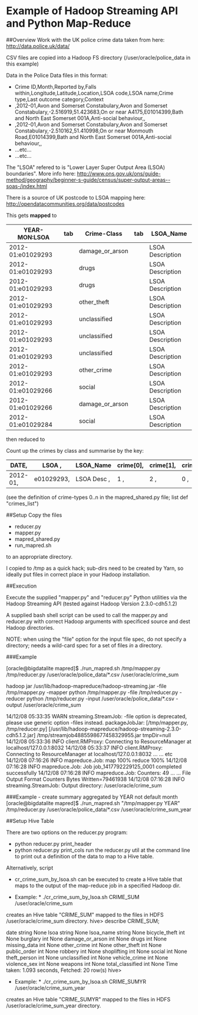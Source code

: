 
Example of Hadoop Streaming API and Python Map-Reduce
=====================================================

##Overview
Work with the UK police crime data taken from here:
http://data.police.uk/data/

CSV files are copied into a Hadoop FS directory (/user/oracle/police_data in this example)

Data in the Police Data files in this format:

+ Crime ID,Month,Reported by,Falls within,Longitude,Latitude,Location,LSOA code,LSOA name,Crime type,Last outcome category,Context
+ ,2012-01,Avon and Somerset Constabulary,Avon and Somerset Constabulary,-2.516919,51.423683,On or near A4175,E01014399,Bath and North East Somerset 001A,Anti-social behaviour,,
+ ,2012-01,Avon and Somerset Constabulary,Avon and Somerset Constabulary,-2.510162,51.410998,On or near Monmouth Road,E01014399,Bath and North East Somerset 001A,Anti-social behaviour,,
+ ...etc...
+ ...etc...

The "LSOA" refered to is "Lower Layer Super Output Area (LSOA) boundaries".  More info here:
http://www.ons.gov.uk/ons/guide-method/geography/beginner-s-guide/census/super-output-areas--soas-/index.html

There is a source of UK postcode to LSOA mapping here:
http://opendatacommunities.org/data/postcodes



This gets **mapped** to 

| YEAR-MON:LSOA     | tab   | Crime-Class    | tab   | LSOA_Name
| ----------------- | ----- | ---------------| ----- | ----------
| 2012-01:e01029293 |       | damage_or_arson|       | LSOA Description
| 2012-01:e01029293 |       | drugs          |       | LSOA Description
| 2012-01:e01029293 |       | drugs          |       | LSOA Description
| 2012-01:e01029293 |       | other_theft    |       | LSOA Description
| 2012-01:e01029293 |       | unclassified   |       | LSOA Description
| 2012-01:e01029293 |       | unclassified   |       | LSOA Description
| 2012-01:e01029293 |       | unclassified   |       | LSOA Description
| 2012-01:e01029293 |       | other_crime    |       | LSOA Description
| 2012-01:e01029266 |       | social         |       | LSOA Description
| 2012-01:e01029266 |       | damage_or_arson|       |LSOA Description
| 2012-01:e01029284 |       | social         |       |LSOA Description

then reduced to

Count up the crimes by class and summarise by the key:

|DATE,   | LSOA     ,| LSOA_Name   | crime[0],| crime[1],| crime[2], |crime[3],|...|crime[n]|
|--------|-----------|-------------|----------|----------|-----------|---------|---|--------|
|2012-01,| e01029293,| LSOA Desc  ,|1        ,| 2       ,| 0       , |0   ,    |...| 4      |

(see the definition of crime-types 0..n in the mapred_shared.py file; list def "crimes_list")

##Setup
Copy the files
+ reducer.py
+ mapper.py
+ mapred_shared.py
+ run_mapred.sh

to an appropriate directory.

I copied to /tmp as a quick hack; sub-dirs need to be created by Yarn, so ideally put files in correct place in your Hadoop installation.

##Execution

Execute the supplied "mapper.py" and "reducer.py" Python utilities via the Hadoop Streaming API (tested against Hadoop Version 2.3.0-cdh5.1.2)

A supplied bash shell script can be used to call the mapper.py and reducer.py with correct Hadoop arguments with specificed source and dest Hadoop directories.

NOTE: when using the "file" option for the input file spec, do not specify a directory; needs a wild-card spec for a set of files _in_ a directory.

###Example

[oracle@bigdatalite mapred]$ ./run_mapred.sh /tmp/mapper.py /tmp/reducer.py /user/oracle/police_data/*.csv /user/oracle/crime_sum

hadoop jar /usr/lib/hadoop-mapreduce/hadoop-streaming.jar
 -file /tmp/mapper.py    -mapper python /tmp/mapper.py
 -file /tmp/reducer.py   -reducer python /tmp/reducer.py
 -input /user/oracle/police_data/*.csv -output /user/oracle/crime_sum

14/12/08 05:33:35 WARN streaming.StreamJob: -file option is deprecated, please use generic option -files instead.
packageJobJar: [/tmp/mapper.py, /tmp/reducer.py] [/usr/lib/hadoop-mapreduce/hadoop-streaming-2.3.0-cdh5.1.2.jar] /tmp/streamjob4885598677458329955.jar tmpDir=null
14/12/08 05:33:36 INFO client.RMProxy: Connecting to ResourceManager at localhost/127.0.0.1:8032
14/12/08 05:33:37 INFO client.RMProxy: Connecting to ResourceManager at localhost/127.0.0.1:8032
...
... etc
14/12/08 07:16:26 INFO mapreduce.Job:  map 100% reduce 100%
14/12/08 07:16:28 INFO mapreduce.Job: Job job_1417792229125_0001 completed successfully
14/12/08 07:16:28 INFO mapreduce.Job: Counters: 49
...
...
        File Output Format Counters
                Bytes Written=79461938
14/12/08 07:16:28 INFO streaming.StreamJob: Output directory: /user/oracle/crime_sum

###Example - create summary aggregated by YEAR not default month
[oracle@bigdatalite mapred]$ ./run_mapred.sh "/tmp/mapper.py YEAR" /tmp/reducer.py /user/oracle/police_data/*.csv /user/oracle/crime_sum_year



##Setup Hive Table

There are two options on the reducer.py program:
+ python reducer.py print_header
+ python reducer.py print_cols
run the reducer.py util at the command line to print out a definition of the data to map to a Hive table.

Alternatively, script
+ cr_crime_sum_by_lsoa.sh
can be executed to create a Hive table that maps to the output of the map-reduce job in a specified Hadoop dir.

* Example: *
./cr_crime_sum_by_lsoa.sh CRIME_SUM /user/oracle/crime_sum

creates an Hive table "CRIME_SUM" mapped to the files in HDFS /user/oracle/crime_sum directory.
hive> describe CRIME_SUM;

date                    string                  None
lsoa                    string                  None
lsoa_name               string                  None
bicycle_theft           int                     None
burglary                int                     None
damage_or_arson         int                     None
drugs                   int                     None
missing_data            int                     None
other_crime             int                     None
other_theft             int                     None
public_order            int                     None
robbery                 int                     None
shoplifting             int                     None
social                  int                     None
theft_person            int                     None
unclassified            int                     None
vehicle_crime           int                     None
violence_sex            int                     None
weapons                 int                     None
total_classified        int                     None
Time taken: 1.093 seconds, Fetched: 20 row(s)
hive>


* Example: *
./cr_crime_sum_by_lsoa.sh CRIME_SUMYR /user/oracle/crime_sum_year

creates an Hive table "CRIME_SUMYR" mapped to the files in HDFS /user/oracle/crime_sum_year directory.


